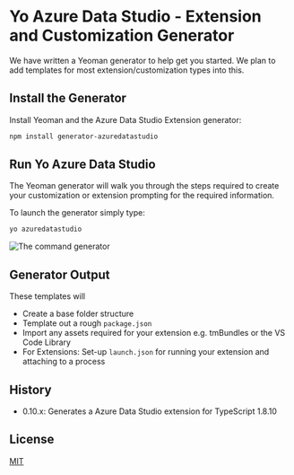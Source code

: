 # Yo Azure Data Studio - Extension and Customization Generator

We have written a Yeoman generator to help get you started. We plan to add templates for most extension/customization types into this.

## Install the Generator

Install Yeoman and the Azure Data Studio Extension generator:

```bash
npm install generator-azuredatastudio
```

## Run Yo Azure Data Studio
The Yeoman generator will walk you through the steps required to create your customization or extension prompting for the required information.

To launch the generator simply type:

```bash
yo azuredatastudio
```

![The command generator](https://raw.githubusercontent.com/llali/generator-azuredatastudio/master/yoazuredatastudio.PNG)

## Generator Output

These templates will
* Create a base folder structure
* Template out a rough `package.json`
* Import any assets required for your extension e.g. tmBundles or the VS Code Library
* For Extensions: Set-up `launch.json` for running your extension and attaching to a process

## History

* 0.10.x: Generates a Azure Data Studio extension for TypeScript 1.8.10

## License

[MIT](LICENSE)
